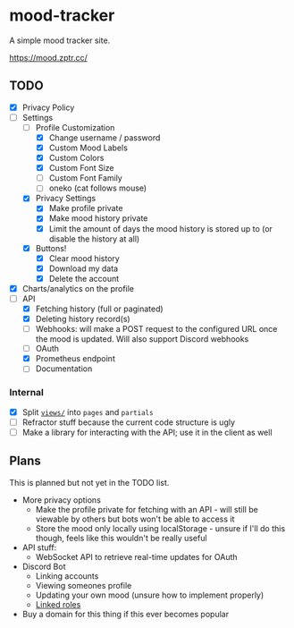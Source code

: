 # mood-tracker

A simple mood tracker site.

https://mood.zptr.cc/

## TODO

- [x] Privacy Policy
- [ ] Settings
  * [ ] Profile Customization
    - [x] Change username / password
    - [x] Custom Mood Labels
    - [x] Custom Colors
    - [x] Custom Font Size
    - [ ] Custom Font Family
    - [ ] oneko (cat follows mouse)
  * [x] Privacy Settings
    - [x] Make profile private
    - [x] Make mood history private
    - [x] Limit the amount of days the mood history is stored up to (or disable the history at all)
  * [x] Buttons!
    - [x] Clear mood history
    - [x] Download my data
    - [x] Delete the account
- [x] Charts/analytics on the profile
- [ ] API
  - [x] Fetching history (full or paginated)
  - [x] Deleting history record(s)
  - [ ] Webhooks: will make a POST request to the configured URL once the mood is updated. Will also support Discord webhooks
  - [ ] OAuth
  - [x] Prometheus endpoint
  - [ ] Documentation

### Internal
- [x] Split [`views/`](views) into `pages` and `partials`
- [ ] Refractor stuff because the current code structure is ugly
- [ ] Make a library for interacting with the API; use it in the client as well

## Plans
This is planned but not yet in the TODO list.

- More privacy options
  * Make the profile private for fetching with an API - will still be viewable by others but bots won't be able to access it
  * Store the mood only locally using localStorage - unsure if I'll do this though, feels like this wouldn't be really useful
- API stuff:
  * WebSocket API to retrieve real-time updates for OAuth
- Discord Bot
  * Linking accounts
  * Viewing someones profile
  * Updating your own mood (unsure how to implement properly)
  * [Linked roles](https://discord.com/developers/docs/tutorials/configuring-app-metadata-for-linked-roles)
- Buy a domain for this thing if this ever becomes popular
